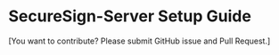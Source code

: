 # SecureSign-Server Setup Guide

[You want to contribute? Please submit GitHub issue and Pull Request.]
